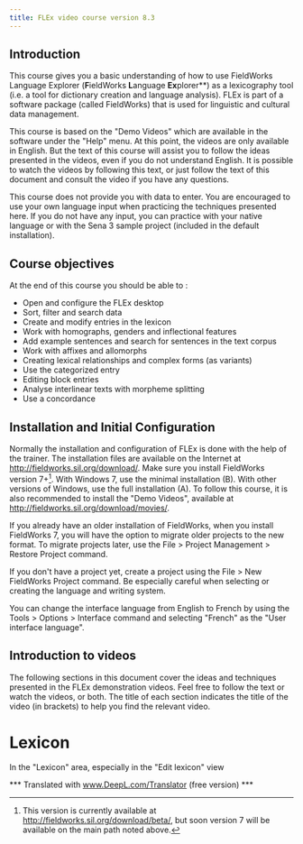 ```yaml
---
title: FLEx video course version 8.3
---
```


## Introduction

This course gives you a basic understanding of how to use FieldWorks Language Explorer (**F**ieldWorks **L**anguage **Ex**plorer**) as a lexicography tool (i.e. a tool for dictionary creation and language analysis). FLEx is part of a software package (called FieldWorks) that is used for linguistic and cultural data management.

This course is based on the "Demo Videos" which are available in the software under the "Help" menu. At this point, the videos are only available in English. But the text of this course will assist you to follow the ideas presented in the videos, even if you do not understand English. It is possible to watch the videos by following this text, or just follow the text of this document and consult the video if you have any questions.

This course does not provide you with data to enter. You are encouraged to use your own language input when practicing the techniques presented here. If you do not have any input, you can practice with your native language or with the Sena 3 sample project (included in the default installation).

## Course objectives

At the end of this course you should be able to :

- Open and configure the FLEx desktop
- Sort, filter and search data
- Create and modify entries in the lexicon
- Work with homographs, genders and inflectional features
- Add example sentences and search for sentences in the text corpus
- Work with affixes and allomorphs
- Creating lexical relationships and complex forms (as variants)
- Use the categorized entry
- Editing block entries
- Analyse interlinear texts with morpheme splitting
- Use a concordance

## Installation and Initial Configuration

Normally the installation and configuration of FLEx is done with the help of the trainer. The installation files are available on the Internet at <http://fieldworks.sil.org/download/>. Make sure you install FieldWorks version 7+[^1]. With Windows 7, use the minimal installation (B). With other versions of Windows, use the full installation (A). To follow this course, it is also recommended to install the "Demo Videos", available at <http://fieldworks.sil.org/download/movies/>.

[^1]: This version is currently available at <http://fieldworks.sil.org/download/beta/>, but soon version 7 will be available on the main path noted above.

If you already have an older installation of FieldWorks, when you install FieldWorks 7, you will have the option to migrate older projects to the new format. To migrate projects later, use the File \> Project Management \> Restore Project command.

If you don't have a project yet, create a project using the File \> New FieldWorks Project command. Be especially careful when selecting or creating the language and writing system.

You can change the interface language from English to French by using the Tools \> Options \> Interface command and selecting "French" as the "User interface language".

## Introduction to videos

The following sections in this document cover the ideas and techniques presented in the FLEx demonstration videos. Feel free to follow the text or watch the videos, or both. The title of each section indicates the title of the video (in brackets) to help you find the relevant video.

# Lexicon

In the "Lexicon" area, especially in the "Edit lexicon" view

*** Translated with www.DeepL.com/Translator (free version) ***

